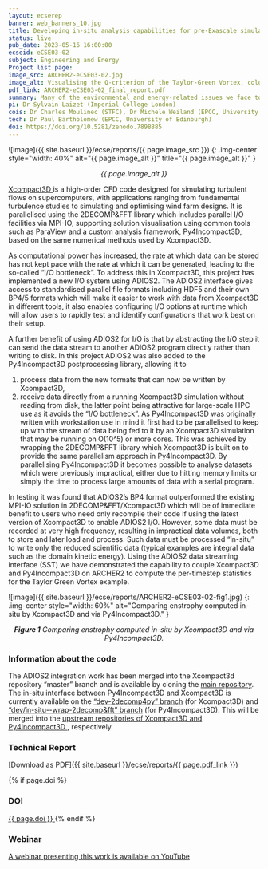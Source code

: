 ```yaml
---
layout: ecserep
banner: web_banners_10.jpg
title: Developing in-situ analysis capabilities for pre-Exascale simulations with Xcompact3D
status: live
pub_date: 2023-05-16 16:00:00
ecseid: eCSE03-02
subject: Engineering and Energy
Project list page: 
image_src: ARCHER2-eCSE03-02.jpg
image_alt: Visualising the Q-criterion of the Taylor-Green Vortex, coloured by pressure.
pdf_link: ARCHER2-eCSE03-02_final_report.pdf
summary: Many of the environmental and energy-related issues we face today cannot possibly be tackled without a better understanding of the dynamics of fluids. The design of many engineering and industrial systems as well as the prediction of their impact on the environment greatly relies on the turbulent behaviour of fluid flows being properly quantified. Significant progress has been made recently using high performance computing, and Computational Fluid Dynamics is now a critical complement to experiments and theories. <a href="https://github.com/xcompact3d/Incompact3d">Xcompact3D</a> is a high-order CFD framework designed for simulating turbulent flows on supercomputers, with applications ranging from fundamental turbulence studies to simulating and optimising wind farm designs. As computational power has increased, the rate at which data can be stored has not kept pace with the rate at which it can be generated, leading to the so-called “I/O bottleneck”. To address this in Xcompact3D, this project has implemented a new I/O system using the ADIOS2 library to facilitate user-defined in situ analyses.
pi: Dr Sylvain Laizet (Imperial College London)
cois: Dr Charles Moulinec (STFC), Dr Michele Weiland (EPCC, University of Edinburgh)
tech: Dr Paul Bartholomew (EPCC, University of Edinburgh)
doi: https://doi.org/10.5281/zenodo.7898885
---
```




![image]({{ site.baseurl }}/ecse/reports/{{ page.image_src }})
{: .img-center style="width: 40%" alt="{{ page.image_alt }}" title="{{ page.image_alt }}" }

<p align="center"><i>{{ page.image_alt }}</i></p>

[Xcompact3D ](https://github.com/xcompact3d/Incompact3d) is a high-order CFD code designed for simulating turbulent flows on supercomputers, with applications ranging from fundamental turbulence studies to simulating and optimising wind farm designs. It is parallelised using the 2DECOMP&FFT library which includes parallel I/O facilities via MPI-IO, supporting solution visualisation using common tools such as ParaView and a custom analysis framework, Py4Incompact3D, based on the same numerical methods used by Xcompact3D. 

As computational power has increased, the rate at which data can be stored has not kept pace with the rate at which it can be generated, leading to the so-called “I/O bottleneck”. To address this in Xcompact3D, this project has implemented a new I/O system using ADIOS2. The ADIOS2 interface gives access to standardised parallel file formats including HDF5 and their own BP4/5 formats which will make it easier to work with data from Xcompact3D in different tools, it also enables configuring I/O options at runtime which will allow users to rapidly test and identify configurations that work best on their setup. 

A further benefit of using ADIOS2 for I/O is that by abstracting the I/O step it can send the data stream to another ADIOS2 program directly rather than writing to disk. In this project ADIOS2 was also added to the Py4Incompact3D postprocessing library, allowing it to
1.	process data from the new formats that can now be written by Xcompact3D,
2.	receive data directly from a running Xcompact3D simulation without reading from disk,
the latter point being attractive for large-scale HPC use as it avoids the “I/O bottleneck”. As Py4Incompact3D was originally written with workstation use in mind it first had to be parallelised to keep up with the stream of data being fed to it by an Xcompact3D simulation that may be running on O(10^5) or more cores. This was achieved by wrapping the 2DECOMP&FFT library which Xcompact3D is built on to provide the same parallelism approach in Py4Incompact3D. By parallelising Py4Incompact3D it becomes possible to analyse datasets which were previously impractical, either due to hitting memory limits or simply the time to process large amounts of data with a serial program.

In testing it was found that ADIOS2’s BP4 format outperformed the existing MPI-IO solution in 2DECOMP&FFT/Xcompact3D which will be of immediate benefit to users who need only recompile their code if using the latest version of Xcompact3D to enable ADIOS2 I/O. However, some data must be recorded at very high frequency, resulting in impractical data volumes, both to store and later load and process. Such data must be processed “in-situ” to write only the reduced scientific data (typical examples are integral data such as the domain kinetic energy). Using the ADIOS2 data streaming interface (SST) we have demonstrated the capability to couple Xcompact3D and Py4Incompact3D on ARCHER2 to compute the per-timestep statistics for the Taylor Green Vortex example.




![image]({{ site.baseurl }}/ecse/reports/ARCHER2-eCSE03-02-fig1.jpg)
{: .img-center style="width: 60%" alt="Comparing enstrophy computed in-situ by Xcompact3D and via Py4Incompact3D." }


<p align="center"><i><b>Figure 1</b> Comparing enstrophy computed in-situ by Xcompact3D and via Py4Incompact3D.</i></p>

### Information about the code

The ADIOS2 integration work has been merged into the Xcompact3d repository “master” branch and is available by cloning the [main repository]( https://github.com/xcompact3d/Incompact3d). 
The in-situ interface between Py4Incompact3D and Xcompact3D is currently available on the [“dev-2decomp4py” branch](  https://github.com/pbartholomew08/Incompact3d) (for Xcompact3D) and [“dev/in-situ--wrap-2decomp&fft” branch]( https://github.com/pbartholomew08/Py4Incompact3D) (for Py4Incompact3D). 
This will be merged into the [upstream repositories of Xcompact3D and Py4Incompact3D ](https://github.com/xcompact3d/Py4Incompact3D), respectively. 


### Technical Report

[Download as PDF]({{ site.baseurl }}/ecse/reports/{{ page.pdf_link }})



{% if page.doi  %}
### DOI
  <a href="https://doi.org/{{ page.doi }}">
     {{ page.doi }}
  </a>
{% endif %}


### Webinar

[A webinar presenting this work is available on YouTube](https://youtu.be/pfvJspdAVsM)
